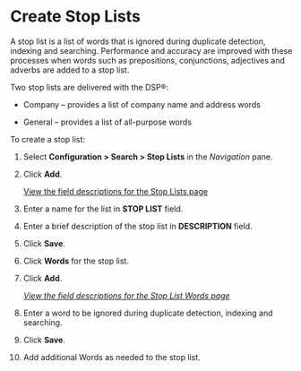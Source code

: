# Create Stop Lists

A stop list is a list of words that is ignored during duplicate
detection, indexing and searching. Performance and accuracy are improved
with these processes when words such as prepositions, conjunctions,
adjectives and adverbs are added to a stop list.

Two stop lists are delivered with the DSP®:

  - Company – provides a list of company name and address words

  - General – provides a list of all-purpose words

To create a stop list:

1.  Select **Configuration \> Search \> Stop Lists** in the *Navigation*
    pane.

2.  Click **Add**.
    
    [View the field descriptions for the Stop Lists
    page](../Page_Desc/Stop_Lists.htm)

3.  Enter a name for the list in **STOP LIST** field.

4.  Enter a brief description of the stop list in **DESCRIPTION** field.

5.  Click **Save**.

6.  Click **Words** for the stop list.

7.  Click **Add**.
    
    *[View the field descriptions for the Stop List Words
    page](../Page_Desc/Stop_List_Words.htm)*

8.  Enter a word to be ignored during duplicate detection, indexing and
    searching.

9.  Click **Save**.

10. Add additional Words as needed to the stop list.
